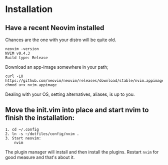 # Installation

## Have a recent Neovim installed

Chances are the one with your distro will be quite old.

    neovim -version
    NVIM v0.4.3
    Build type: Release

Download an app-image somewhere in your path; 

    curl -LO https://github.com/neovim/neovim/releases/download/stable/nvim.appimage
    chmod u+x nvim.appimage

Dealing with your OS, setting alternatives, aliases, is up to you.

## Move the init.vim into place and start nvim to finish the installation:

    1. cd ~/.config
    2. ln -s ~/dotfiles/config/nvim .
    3. Start neovim:
        nvim

The plugin manager will install and then install the plugins.
Restart `nvim` for good measure and that's about it.
